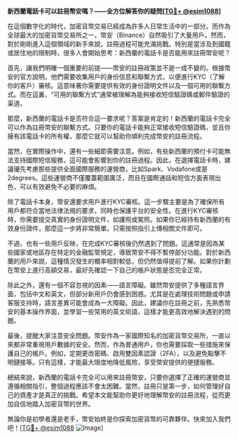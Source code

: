 **新西蘭電話卡可以註冊幣安嗎？——全方位解答你的疑問[[TG💪+ @esim1088](https://t.me/s/esim1088)]**

在這個數字化的時代，加密貨幣交易已經成為許多人日常生活中的一部分。而作為全球最大的加密貨幣交易所之一，幣安（Binance）自然吸引了大量用戶。然而，對於剛剛進入這個領域的新手來說，註冊過程可能充滿挑戰。特別是當涉及到國籍或居住地的限制時，很多人會開始思考：新西蘭的電話卡是否能用來註冊幣安呢？

首先，讓我們明確一個重要的前提——幣安的註冊政策並不是一成不變的。根據幣安的官方說明，他們需要收集用戶的身份信息和聯繫方式，以便進行KYC（了解你的客戶）審核。這意味著你需要提供有效的身份證明文件以及一個可用的聯繫方式。而在這裏，“可用的聯繫方式”通常被理解為能夠接收短信驗證碼或郵件驗證的渠道。

那麼，新西蘭的電話卡是否符合這一要求呢？答案是肯定的！新西蘭的電話卡完全可以作為註冊幣安的聯繫方式。只要你的電話卡能夠正常接收短信驗證碼，並且你擁有該電話卡的所有權，那麼它就可以幫助你順利完成幣安的註冊流程。

當然，在實際操作中，還有一些細節需要注意。例如，有些新西蘭的預付卡可能無法支持國際短信服務，這可能會影響到你的註冊過程。因此，在選擇電話卡時，建議優先考慮那些提供全面國際服務的運營商，比如Spark、Vodafone或是2degrees。這些運營商不僅覆蓋範圍廣泛，而且在國際通話和短信方面表現出色，可以有效避免不必要的麻煩。

除了電話卡本身，幣安還要求用戶進行KYC審核。這一步驟主要是為了確保所有用戶都符合當地法律法規的要求，同時也保護平台的安全性。在進行KYC審核時，你需要提交真實的身份證明文件，如護照或駕照。如果你已經持有新西蘭的有效身份證件，那麼這一步將非常簡單。只需按照指引上傳相關文件即可。

不過，也有一些用戶反映，在完成KYC審核後仍然遇到了問題。這通常是因為某些國家或地區存在特定的金融監管規定，導致幣安不得不暫停部分功能。對於新西蘭的用戶來說，這種情況發生的概率相對較低，但仍然值得提前了解。如果你計劃在幣安上進行高額交易，最好先確認一下自己的帳戶狀態是否完全正常。

除此之外，還有一個不容忽視的因素——語言障礙。雖然幣安提供了多種語言界面，包括中文和英文，但部分新用戶仍會感到困惑。尤其是在處理技術問題或申請客服支持時，語言差異可能會成為一大障礙。因此，建議你在註冊之前，先熟悉幣安的基本操作界面，並學習一些常用的英文術語，這樣才能更高效地解決遇到的問題。

最後，提醒大家注意安全問題。幣安作為一家國際知名的加密貨幣交易所，一直以來都非常重視用戶數據的安全。然而，作為普通用戶，你也需要採取一些措施來保護自己的帳戶。例如，定期更改密碼、啟用雙因素認證（2FA），以及避免點擊不明鏈接等。只有這樣，才能最大限度地降低風險，享受幣安提供的便捷服務。

總結來說，新西蘭的電話卡完全可以用來註冊幣安，只要你選擇了正確的運營商並遵循相關指引，整個過程應該不會太困難。當然，註冊只是第一步，如何管理好自己的資產才是真正的挑戰。希望本文能幫助你更好地理解幣安的註冊流程，從而更加自信地踏入加密貨幣的世界。

無論你是初學者還是老手，幣安始終是你探索加密貨幣的可靠夥伴。快來加入我們吧！[[TG💪+ @esim1088](https://t.me/s/esim1088) ![Image](https://i.postimg.cc/4NQfJmqS/Snipaste-2025-05-13-00-14-12.png)]